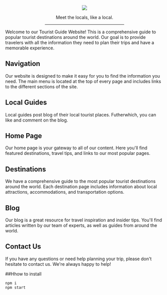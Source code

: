 <div align='center'><img src='https://raw.githubusercontent.com/GAURAV1-ui/Tripper/master/public/img/logo.png' />
<p>Meet the locals, like a local.</p>
<hr  width='50%'/>
</div>



Welcome to our Tourist Guide Website! This is a comprehensive guide to popular tourist destinations around the world. Our goal is to provide travelers with all the information they need to plan their trips and have a memorable experience.

## Navigation
Our website is designed to make it easy for you to find the information you need. The main menu is located at the top of every page and includes links to the different sections of the site.

## Local Guides
Local guides post blog of their local tourist places. Futherwhich, you can like and comment on the blog. 

## Home Page
Our home page is your gateway to all of our content. Here you'll find featured destinations, travel tips, and links to our most popular pages.

## Destinations
We have a comprehensive guide to the most popular tourist destinations around the world. Each destination page includes information about local attractions, accommodations, and transportation options.

## Blog
Our blog is a great resource for travel inspiration and insider tips. You'll find articles written by our team of experts, as well as guides from around the world.

## Contact Us
If you have any questions or need help planning your trip, please don't hesitate to contact us. We're always happy to help!

##Hhow to install
```
npm i
npm start
```

